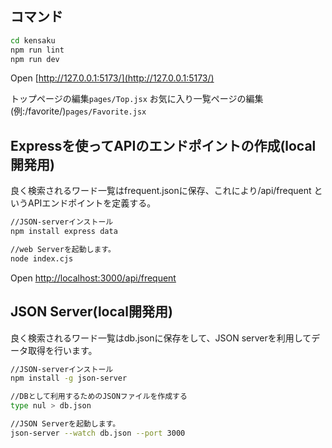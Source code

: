 ## コマンド

```bash
cd kensaku
npm run lint
npm run dev
```

Open [http://127.0.0.1:5173/](http://127.0.0.1:5173/) 

トップページの編集`pages/Top.jsx` 
お気に入り一覧ページの編集(例:/favorite/)`pages/Favorite.jsx`

## Expressを使ってAPIのエンドポイントの作成(local開発用)

良く検索されるワード一覧はfrequent.jsonに保存、これにより/api/frequent というAPIエンドポイントを定義する。

```bash
//JSON-serverインストール
npm install express data

//web Serverを起動します。
node index.cjs
```

Open [http://localhost:3000/api/frequent](http://localhost:3000/api/frequent) 

## JSON Server(local開発用)

良く検索されるワード一覧はdb.jsonに保存をして、JSON serverを利用してデータ取得を行います。

```bash
//JSON-serverインストール
npm install -g json-server

//DBとして利用するためのJSONファイルを作成する
type nul > db.json

//JSON Serverを起動します。
json-server --watch db.json --port 3000
```
